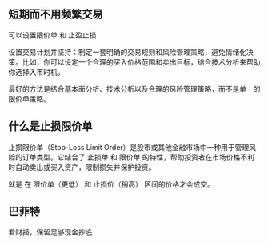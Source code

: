 ## 短期而不用频繁交易

可以设置限价单 和 止盈止损

设置交易计划并坚持：制定一套明确的交易规则和风险管理策略，避免情绪化决策。比如，你可以设定一个合理的买入价格范围和卖出目标，结合技术分析来帮助你选择入市时机。

最好的方法是结合基本面分析、技术分析以及合理的风险管理策略，而不是单一的限价单策略。

## 什么是止损限价单

止损限价单（Stop-Loss Limit Order）是股市或其他金融市场中一种用于管理风险的订单类型。它结合了 止损单 和 限价单 的特性，帮助投资者在市场价格不利时自动卖出或买入资产，限制损失并保护投资。

就是  在 限价单（更低） 和 止损价（稍高） 区间的价格才会成交。

## 巴菲特

看财报，保留足够现金抄底